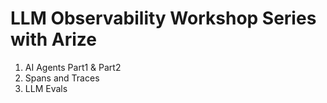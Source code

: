 # LLM Observability Workshop Series with Arize

1. AI Agents Part1 & Part2 
2. Spans and Traces 
3. LLM Evals 
